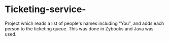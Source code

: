 # Ticketing-service-
Project which reads a list of people's names including "You", and adds each person to the ticketing queue. This was done in Zybooks and Java was used.   
